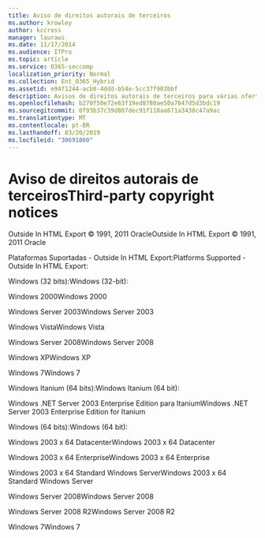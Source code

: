 ```yaml
---
title: Aviso de direitos autorais de terceiros
ms.author: krowley
author: kccross
manager: laurawi
ms.date: 11/17/2014
ms.audience: ITPro
ms.topic: article
ms.service: O365-seccomp
localization_priority: Normal
ms.collection: Ent_O365_Hybrid
ms.assetid: e94f1244-acb8-4ddd-b54e-5cc37f903bbf
description: Avisos de direitos autorais de terceiros para várias ofertas da Microsoft
ms.openlocfilehash: b270f50e72e63f19ed8780ae50a7647d5d3bdc19
ms.sourcegitcommit: 0f93b37c39d807dec91f118aa671a3430c47a9ac
ms.translationtype: MT
ms.contentlocale: pt-BR
ms.lasthandoff: 03/20/2019
ms.locfileid: "30691860"
---
```

# <a name="third-party-copyright-notices"></a><span data-ttu-id="37544-103">Aviso de direitos autorais de terceiros</span><span class="sxs-lookup"><span data-stu-id="37544-103">Third-party copyright notices</span></span>

<span data-ttu-id="37544-104">Outside In HTML Export © 1991, 2011 Oracle</span><span class="sxs-lookup"><span data-stu-id="37544-104">Outside In HTML Export © 1991, 2011 Oracle</span></span>
  
<span data-ttu-id="37544-105">Plataformas Suportadas - Outside In HTML Export:</span><span class="sxs-lookup"><span data-stu-id="37544-105">Platforms Supported - Outside In HTML Export:</span></span>
  
<span data-ttu-id="37544-106">Windows (32 bits):</span><span class="sxs-lookup"><span data-stu-id="37544-106">Windows (32-bit):</span></span>
  
<span data-ttu-id="37544-107">Windows 2000</span><span class="sxs-lookup"><span data-stu-id="37544-107">Windows 2000</span></span>
  
<span data-ttu-id="37544-108">Windows Server 2003</span><span class="sxs-lookup"><span data-stu-id="37544-108">Windows Server 2003</span></span>
  
<span data-ttu-id="37544-109">Windows Vista</span><span class="sxs-lookup"><span data-stu-id="37544-109">Windows Vista</span></span>
  
<span data-ttu-id="37544-110">Windows Server 2008</span><span class="sxs-lookup"><span data-stu-id="37544-110">Windows Server 2008</span></span>
  
<span data-ttu-id="37544-111">Windows XP</span><span class="sxs-lookup"><span data-stu-id="37544-111">Windows XP</span></span>
  
<span data-ttu-id="37544-112">Windows 7</span><span class="sxs-lookup"><span data-stu-id="37544-112">Windows 7</span></span>
  
<span data-ttu-id="37544-113">Windows Itanium (64 bits):</span><span class="sxs-lookup"><span data-stu-id="37544-113">Windows Itanium (64 bit):</span></span>
  
<span data-ttu-id="37544-114">Windows .NET Server 2003 Enterprise Edition para Itanium</span><span class="sxs-lookup"><span data-stu-id="37544-114">Windows .NET Server 2003 Enterprise Edition for Itanium</span></span>
  
<span data-ttu-id="37544-115">Windows (64 bits):</span><span class="sxs-lookup"><span data-stu-id="37544-115">Windows (64 bit):</span></span>
  
<span data-ttu-id="37544-116">Windows 2003 x 64 Datacenter</span><span class="sxs-lookup"><span data-stu-id="37544-116">Windows 2003 x 64 Datacenter</span></span>
  
<span data-ttu-id="37544-117">Windows 2003 x 64 Enterprise</span><span class="sxs-lookup"><span data-stu-id="37544-117">Windows 2003 x 64 Enterprise</span></span>
  
<span data-ttu-id="37544-118">Windows 2003 x 64 Standard Windows Server</span><span class="sxs-lookup"><span data-stu-id="37544-118">Windows 2003 x 64 Standard Windows Server</span></span>
  
<span data-ttu-id="37544-119">Windows Server 2008</span><span class="sxs-lookup"><span data-stu-id="37544-119">Windows Server 2008</span></span>
  
<span data-ttu-id="37544-120">Windows Server 2008 R2</span><span class="sxs-lookup"><span data-stu-id="37544-120">Windows Server 2008 R2</span></span>
  
<span data-ttu-id="37544-121">Windows 7</span><span class="sxs-lookup"><span data-stu-id="37544-121">Windows 7</span></span>
  

